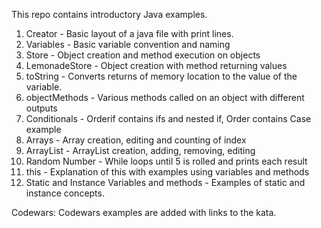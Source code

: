 This repo contains introductory Java examples.

1) Creator - Basic layout of a java file with print lines.
2) Variables - Basic variable convention and naming
3) Store - Object creation and method execution on objects
4) LemonadeStore - Object creation with method returning values
5) toString - Converts returns of memory location to the value of the variable.
6) objectMethods - Various methods called on an object with different outputs
7) Conditionals - Orderif contains ifs and nested if, Order contains Case example
8) Arrays - Array creation, editing and counting of index
9) ArrayList - ArrayList creation, adding, removing, editing
10) Random Number - While loops until 5 is rolled and prints each result
11) this - Explanation of this with examples using variables and methods
12) Static and Instance Variables and methods - Examples of static and instance concepts.

Codewars:
Codewars examples are added with links to the kata. 